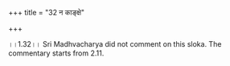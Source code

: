 +++
title = "32 न काङ्क्षे"

+++
  
  
।।1.32।। Sri Madhvacharya did not comment on this sloka. The commentary
starts from 2.11.  
  
